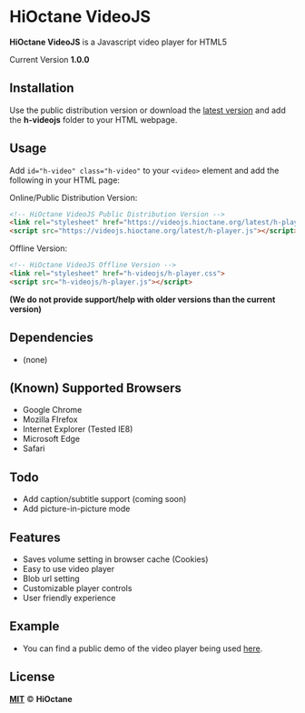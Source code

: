 # HiOctane VideoJS 
**HiOctane VideoJS** is a Javascript video player for HTML5

Current Version **1.0.0**


## Installation
Use the public distribution version or download the [latest version](https://github.com/mist8kengas/hioctane-videojs/releases/latest) and add the **h-videojs** folder to your HTML webpage.

## Usage
Add `id="h-video" class="h-video"` to your `<video>` element and add the following in your HTML page:

Online/Public Distribution Version:
```html
<!-- HiOctane VideoJS Public Distribution Version -->
<link rel="stylesheet" href="https://videojs.hioctane.org/latest/h-player.css">
<script src="https://videojs.hioctane.org/latest/h-player.js"></script>
```

Offline Version:
```html
<!-- HiOctane VideoJS Offline Version -->
<link rel="stylesheet" href="h-videojs/h-player.css">
<script src="h-videojs/h-player.js"></script>
```

**(We do not provide support/help with older versions than the current version)**

## Dependencies
- (none)

## (Known) Supported Browsers
- Google Chrome
- Mozilla FIrefox
- Internet Explorer (Tested IE8)
- Microsoft Edge
- Safari

## Todo
- Add caption/subtitle support (coming soon)
- Add picture-in-picture mode

## Features
- Saves volume setting in browser cache (Cookies)
- Easy to use video player
- Blob url setting
- Customizable player controls
- User friendly experience

## Example
- You can find a public demo of the video player being used [here](https://videojs.hioctane.org/example).

## License
**[MIT](https://choosealicense.com/licenses/mit/)** &copy; **HiOctane**
